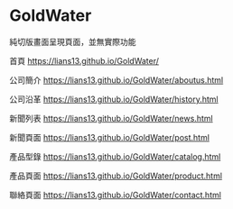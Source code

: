 # GoldWater
純切版畫面呈現頁面，並無實際功能

首頁 https://lians13.github.io/GoldWater/

公司簡介 https://lians13.github.io/GoldWater/aboutus.html

公司沿革 https://lians13.github.io/GoldWater/history.html

新聞列表 https://lians13.github.io/GoldWater/news.html

新聞頁面 https://lians13.github.io/GoldWater/post.html

產品型錄 https://lians13.github.io/GoldWater/catalog.html

產品頁面 https://lians13.github.io/GoldWater/product.html

聯絡頁面 https://lians13.github.io/GoldWater/contact.html
